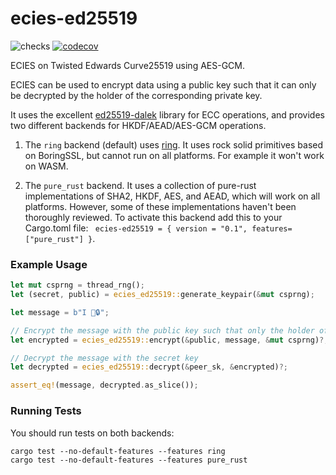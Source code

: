 # ecies-ed25519
![checks](https://github.com/phayes/ecies-ed25519/workflows/checks/badge.svg)
[![codecov](https://codecov.io/gh/phayes/ecies-ed25519/branch/master/graph/badge.svg)](https://codecov.io/gh/phayes/ecies-ed25519)


ECIES on Twisted Edwards Curve25519 using AES-GCM. 

ECIES can be used to encrypt data using a public key such that it can only be decrypted by the holder of the corresponding private key. 

It uses the excellent [ed25519-dalek](https://github.com/dalek-cryptography/ed25519-dalek) library for ECC operations, 
and provides two different backends for HKDF/AEAD/AES-GCM operations. 

1. The `ring` backend (default) uses [ring](https://github.com/briansmith/ring).  It uses rock solid primitives based on 
BoringSSL, but cannot run on all platforms. For example it won't work on WASM.

2. The `pure_rust` backend. It uses a collection of pure-rust implementations of SHA2, HKDF, AES, and AEAD, which will work
on all platforms. However, some of these implementations haven't been thoroughly reviewed. To activate this backend add this to your Cargo.toml file: ` ecies-ed25519 = { version = "0.1", features=["pure_rust"] }`.


### Example Usage
```rust
let mut csprng = thread_rng();
let (secret, public) = ecies_ed25519::generate_keypair(&mut csprng);

let message = b"I 💖🔒";

// Encrypt the message with the public key such that only the holder of the secret key can decrypt it.
let encrypted = ecies_ed25519::encrypt(&public, message, &mut csprng)?;

// Decrypt the message with the secret key
let decrypted = ecies_ed25519::decrypt(&peer_sk, &encrypted)?;

assert_eq!(message, decrypted.as_slice());
```

### Running Tests

You should run tests on both backends:
```
cargo test --no-default-features --features ring
cargo test --no-default-features --features pure_rust
```
